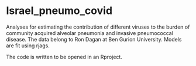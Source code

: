 # Israel_pneumo_covid
Analyses for estimating the contribution of different viruses to the burden of community 
acquired alveolar pneumonia and invasive pneumococcal disease. 
The data belong to Ron Dagan at Ben Gurion University.
Models are fit using rjags.

The code is written to be opened in an Rproject.
